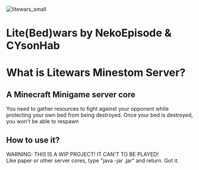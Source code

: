 ![litewars_small](https://github.com/user-attachments/assets/b6178c0a-11a4-4a2a-a773-0dc5bfcd842b)
# Lite(Bed)wars by NekoEpisode & CYsonHab
# What is Litewars Minestom Server?
## A Minecraft Minigame server core  
You need to gather resources to fight against your opponent while protecting your own bed from being destroyed. Once your bed is destroyed, you won't be able to respawn
## How to use it?
WARNING: THIS IS A WIP PROJECT! IT CAN'T TO BE PLAYED!  
Like paper or other server cores, type "java -jar <coreName>.jar" and return. Got it.  
